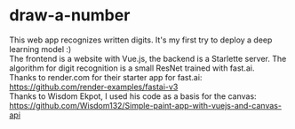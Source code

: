 # draw-a-number
 This web app recognizes written digits. It's my first try to deploy a deep learning model :)  
 The frontend is a website with Vue.js, the backend is a Starlette server. The algorithm for digit recognition is a small ResNet trained with fast.ai.  
 Thanks to render.com for their starter app for fast.ai: https://github.com/render-examples/fastai-v3  
 Thanks to Wisdom Ekpot, I used his code as a basis for the canvas: https://github.com/Wisdom132/Simple-paint-app-with-vuejs-and-canvas-api
